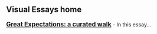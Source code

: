 ## Visual Essays home

**<big>[Great Expectations: a curated walk](examples/dickens.md)</big>** - In this essay...
